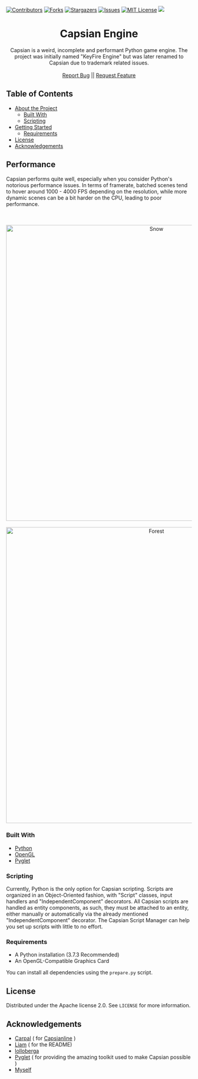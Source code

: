 [![Contributors][contributors-shield]][contributors-url]
[![Forks][forks-shield]][forks-url]
[![Stargazers][stars-shield]][stars-url]
[![Issues][issues-shield]][issues-url]
[![MIT License][license-shield]][license-url]
![](https://tokei.rs/b1/github/Alessandro-Salerno/Capsian-Engine)


<!-- PROJECT LOGO -->
<p align="center">
<h1 align="center">Capsian Engine</h1>

  <p align="center">
    Capsian is a weird, incomplete and performant Python game engine. The project was initially named "KeyFire Engine" but was later renamed to Capsian due to trademark related issues.
    <br />
    <br />
    <a href="https://github.com/tzyvoski/Capsian-Engine/issues">Report Bug</a> ||
    <a href="https://github.com/tzyvoski/Capsian-Engine/pulls">Request Feature</a>
  </p>

<!-- TABLE OF CONTENTS -->

## Table of Contents

-   [About the Project](#performance)
    -   [Built With](#built-with)
    -   [Scripting](#scripting)
-   [Getting Started](#getting-started)
    -   [Requirements](#requirements)
-   [License](#license)
-   [Acknowledgements](#acknowledgements)

## Performance

<p>Capsian performs quite well, especially when you consider Python's notorious performance issues. In terms of framerate, batched scenes tend to hover around 1000 - 4000 FPS depending on the resolution, while more dynamic scenes can be a bit harder on the CPU, leading to poor performance.
<br>
</p>
  <br>
  <br>
<div align="center">
  <img src="https://i.imgur.com/rhKtgp7.png" alt="Snow" width="800">
<br><br>
  <img src="https://i.imgur.com/VZgMAci.png" alt="Forest" width="800">
</div>

### Built With

-   [Python](https://www.python.org/)
-   [OpenGL](https://www.opengl.org/)
-   [Pyglet](http://pyglet.org/)

### Scripting

<p>Currently, Python is the only option for Capsian scripting. Scripts are organized in an Object-Oriented fashion, with "Script" classes, input handlers and "IndependentComponent" decorators. All Capsian scripts are handled as entity components, as such, they must be attached to an entity, either manually or automatically via the already mentioned "IndependentComponent" decorator. The Capsian Script Manager can help you set up scripts with little to no effort.
  <br>
</p>

<!-- GETTING STARTED -->

### Requirements

* A Python installation (3.7.3 Recommended)
* An OpenGL-Compatible Graphics Card
  
You can install all dependencies using the `prepare.py` script.

<!-- ROADMAP -->

<!-- LICENSE -->

## License

Distributed under the Apache license 2.0. See `LICENSE` for more information.

<!-- CONTACT -->

<!-- ACKNOWLEDGEMENTS -->

## Acknowledgements

-   [Carpal](https://github.com/Carpall) ( for [Capsianline](https://github.com/Carpall/Capsianline) )
-   [Liam](https://github.com/Gyro7) ( for the README)
-   [lolloberga](https://github.com/lolloberga?tab=overview&from=2022-03-01&to=2022-03-08)
-   [Pyglet](http://pyglet.org/) ( for providing the amazing toolkit used to make Capsian possible )
-   [Myself](https://github.com/tzyvoski)

[contributors-shield]: https://img.shields.io/github/contributors/tzyvoski/Capsian-Engine.svg?style=flat-square
[contributors-url]: https://github.com/tzyvoski/Capsian-Engine/graphs/contributors
[forks-shield]: https://img.shields.io/github/forks/tzyvoski/Capsian-Engine.svg?style=flat-square
[forks-url]: https://github.com/tzyvoski/Capsian-Engine/network/members
[stars-shield]: https://img.shields.io/github/stars/tzyvoski/Capsian-Engine.svg?style=flat-square
[stars-url]: https://github.com/tzyvoski/Capsian-Engine/stargazers
[issues-shield]: https://img.shields.io/github/issues/tzyvoski/Capsian-Engine.svg?style=flat-square
[issues-url]: https://github.com/tzyvoski/Capsian-Engine/issues
[license-shield]: https://img.shields.io/github/license/tzyvoski/Capsian-Engine.svg?style=flat-square
[license-url]: https://github.com/tzyvoski/Capsian-Engine/blob/master/LICENSE.txt
